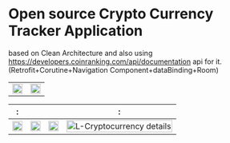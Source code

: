 
# Open source Crypto Currency Tracker Application
based on Clean Architecture and also using https://developers.coinranking.com/api/documentation api for it.
(Retrofit+Corutine+Navigation Component+dataBinding+Room)




|           |                 |
| ------------------------- | :-------------------------: |
<Img src="https://user-images.githubusercontent.com/59427877/140604115-10184c88-afef-4546-88ef-c699daac9f13.png" width="100%" height="100%"/>  |  <Img src="https://user-images.githubusercontent.com/59427877/140603772-6d48f0d6-1e89-4eea-a1ca-fa447a598555.png" width="100%" height="100%" /> 



:             |                  |   | :
:-------------------------:|:-------------------------:|:-------------------------:|:-------------------------:|
<Img src="https://user-images.githubusercontent.com/59427877/140604154-f7c3befa-2fe4-40a7-811a-2fc19ec34bb4.png" width="100%" height="100%"/>  |  <Img src="https://user-images.githubusercontent.com/59427877/140603780-a6760c72-4b57-4a65-8bd5-4391cb60332a.png" width="100%" height="100%" /> | <Img src="https://user-images.githubusercontent.com/59427877/140603736-2330eab2-7d2b-41a8-9014-480a3010cd33.png" width="100%" height="100%" /> | <img width="100%" height="100%" alt="L-Cryptocurrency details" src="https://user-images.githubusercontent.com/59427877/140604184-d5575d22-fc15-425d-9d10-013a9bc09814.png">
